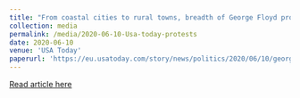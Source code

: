 ```yaml
---
title: "From coastal cities to rural towns, breadth of George Floyd protests -- most peaceful â captured by data"
collection: media
permalink: /media/2020-06-10-Usa-today-protests
date: 2020-06-10
venue: 'USA Today'
paperurl: 'https://eu.usatoday.com/story/news/politics/2020/06/10/george-floyd-black-lives-matter-police-protests-widespread-peaceful/5325737002/'
---
```


<a href='https://eu.usatoday.com/story/news/politics/2020/06/10/george-floyd-black-lives-matter-police-protests-widespread-peaceful/5325737002/'>Read article here</a>
